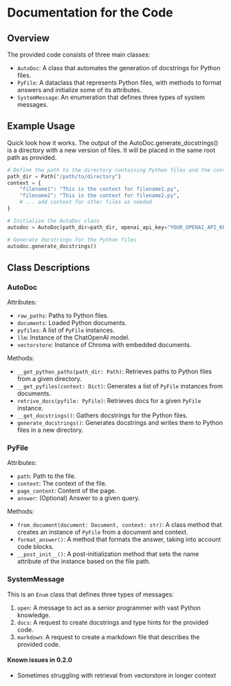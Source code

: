 
# Documentation for the Code

## Overview

The provided code consists of three main classes:

- `AutoDoc`: A class that automates the generation of docstrings for Python files.
- `PyFile`: A dataclass that represents Python files, with methods to format answers and initialize some of its attributes.
- `SystemMessage`: An enumeration that defines three types of system messages.

## Example Usage

Quick look how it works. The output of the AutoDoc.generate_docstrings() is a directory with a new version of files. 
It will be placed in the same root path as provided.

```python
# Define the path to the directory containing Python files and the context
path_dir = Path("/path/to/directory")
context = {
    "filename1": "This is the context for filename1.py",
    "filename2": "This is the context for filename2.py",
    # ... add context for other files as needed
}

# Initialize the AutoDoc class
autodoc = AutoDoc(path_dir=path_dir, openai_api_key="YOUR_OPENAI_API_KEY", context=context)

# Generate docstrings for the Python files
autodoc.generate_docstrings()
```

## Class Descriptions

### AutoDoc

Attributes:

- `raw_paths`: Paths to Python files.
- `documents`: Loaded Python documents.
- `pyfiles`: A list of `PyFile` instances.
- `llm`: Instance of the ChatOpenAI model.
- `vectorstore`: Instance of Chroma with embedded documents.

Methods:

- `__get_python_paths(path_dir: Path)`: Retrieves paths to Python files from a given directory.
- `__get_pyfiles(context: Dict)`: Generates a list of `PyFile` instances from documents.
- `retrive_docs(pyfile: PyFile)`: Retrieves docs for a given `PyFile` instance.
- `__get_docstrings()`: Gathers docstrings for the Python files.
- `generate_docstrings()`: Generates docstrings and writes them to Python files in a new directory.


### PyFile

Attributes:

- `path`: Path to the file.
- `context`: The context of the file.
- `page_content`: Content of the page.
- `answer`: (Optional) Answer to a given query.

Methods:

- `from_document(document: Document, context: str)`: A class method that creates an instance of `PyFile` from a document and context.
- `format_answer()`: A method that formats the answer, taking into account code blocks.
- `__post_init__()`: A post-initialization method that sets the name attribute of the instance based on the file path.

### SystemMessage

This is an `Enum` class that defines three types of messages:

1. `open`: A message to act as a senior programmer with vast Python knowledge.
2. `docs`: A request to create docstrings and type hints for the provided code.
3. `markdown`: A request to create a markdown file that describes the provided code.

#### Known issues in 0.2.0

- Sometimes struggling with retrieval from vectorstore in longer context
